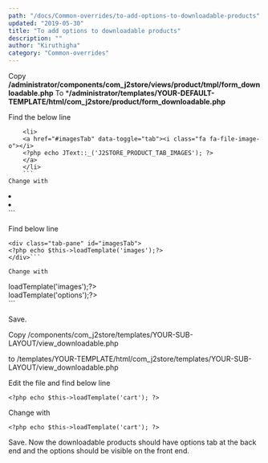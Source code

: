 ```yaml
---
path: "/docs/Common-overrides/to-add-options-to-downloadable-products"
updated: "2019-05-30"
title: "To add options to downloadable products"
description: ""
author: "Kiruthigha"
category: "Common-overrides"
---
```

Copy 
**/administrator/components/com_j2store/views/product/tmpl/form_downloadable.php**  To ***/administrator/templates/YOUR-DEFAULT-TEMPLATE/html/com_j2store/product/form_downloadable.php**

Find  the below line
```
    <li>
    <a href="#imagesTab" data-toggle="tab"><i class="fa fa-file-image-o"></i>
    <?php echo JText::_('J2STORE_PRODUCT_TAB_IMAGES'); ?>
    </a>
    </li>
    ```
Change with
```
<li>
<a href="#imagesTab" data-toggle="tab"><i class="fa fa-file-image-o"></i> <?php echo JText::_('J2STORE_PRODUCT_TAB_IMAGES'); ?>
</a>
</li>
<li>
<a href="#optionsTab" data-toggle="tab"><i class="fa fa-sitemap"></i> 
<?php echo JText::_('J2STORE_PRODUCT_TAB_OPTIONS'); ?>
</a>
</li>```

Find below line
```
<div class="tab-pane" id="imagesTab">
<?php echo $this->loadTemplate('images');?>
</div>```

Change with
```
<div class="tab-pane" id="imagesTab">
<?php echo $this->loadTemplate('images');?>
</div>
<div class="tab-pane" id="optionsTab">
<?php  echo $this->loadTemplate('options');?>
</div>```

Save.

Copy /components/com_j2store/templates/YOUR-SUB-LAYOUT/view_downloadable.php

to
/templates/YOUR-TEMPLATE/html/com_j2store/templates/YOUR-SUB-LAYOUT/view_downloadable.php

Edit the file and find below line
```
<?php echo $this->loadTemplate('cart'); ?>
```
Change with
```<?php echo $this->loadTemplate('options'); ?>
<?php echo $this->loadTemplate('cart'); ?>
```
Save.
Now the downloadable products should have options tab at the back end and the options should be visible on the front end.

